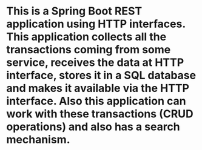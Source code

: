 # This is a Spring Boot REST application using HTTP interfaces. This application collects all the transactions coming from some service, receives the data at HTTP interface, stores it in a SQL database and makes it available via the HTTP interface. Also this application can work with these transactions (CRUD operations) and also has a search mechanism.
